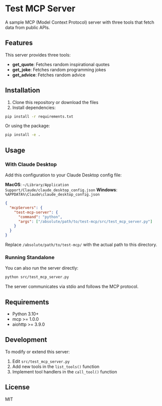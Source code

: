 # Test MCP Server

A sample MCP (Model Context Protocol) server with three tools that fetch data from public APIs.

## Features

This server provides three tools:
- **get_quote**: Fetches random inspirational quotes
- **get_joke**: Fetches random programming jokes
- **get_advice**: Fetches random advice

## Installation

1. Clone this repository or download the files
2. Install dependencies:

```bash
pip install -r requirements.txt
```

Or using the package:

```bash
pip install -e .
```

## Usage

### With Claude Desktop

Add this configuration to your Claude Desktop config file:

**MacOS**: `~/Library/Application Support/Claude/claude_desktop_config.json`
**Windows**: `%APPDATA%\Claude\claude_desktop_config.json`

```json
{
  "mcpServers": {
    "test-mcp-server": {
      "command": "python",
      "args": ["/absolute/path/to/test-mcp/src/test_mcp_server.py"]
    }
  }
}
```

Replace `/absolute/path/to/test-mcp/` with the actual path to this directory.

### Running Standalone

You can also run the server directly:

```bash
python src/test_mcp_server.py
```

The server communicates via stdio and follows the MCP protocol.

## Requirements

- Python 3.10+
- mcp >= 1.0.0
- aiohttp >= 3.9.0

## Development

To modify or extend this server:

1. Edit `src/test_mcp_server.py`
2. Add new tools in the `list_tools()` function
3. Implement tool handlers in the `call_tool()` function

## License

MIT
